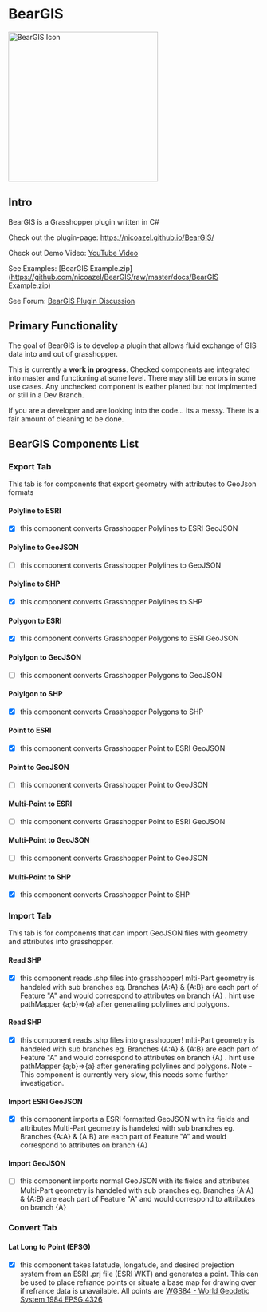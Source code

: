 # BearGIS
<img src="https://github.com/nicoazel/BearGIS/raw/master/docs/img/BearGISIcon.png" alt="BearGIS Icon" height="300"/>

## Intro
BearGIS is a Grasshopper plugin written in C#

Check out the plugin-page: https://nicoazel.github.io/BearGIS/

Check out Demo Video: [YouTube Video](https://youtu.be/wtc19CEzHuw)

See Examples: [BearGIS Example.zip](https://github.com/nicoazel/BearGIS/raw/master/docs/BearGIS Example.zip)

See Forum: [BearGIS Plugin Discussion](https://discourse.mcneel.com/t/beargis-plugin-gis-data-reader-writer-shp-geojson/78602)

## Primary Functionality
The goal of BearGIS is to develop a plugin that allows fluid exchange of GIS data into and out of grasshopper.

This is currently a __work in progress__. Checked components are integrated into master and functioning at some level. There may still be errors in some use cases. Any unchecked component is eather planed but not implmented or still in a Dev Branch.

If you are a developer and are looking into the code... Its a messy. There is a fair amount of cleaning to be done.

## BearGIS Components List

### Export Tab
This tab is for components that export geometry with attributes to GeoJson formats

#### Polyline to ESRI
- [x] this component converts Grasshopper Polylines to ESRI GeoJSON
#### Polyline to GeoJSON
- [ ] this component converts Grasshopper Polylines to GeoJSON
#### Polyline to SHP
- [X] this component converts Grasshopper Polylines to SHP
#### Polygon to ESRI
- [x] this component converts Grasshopper Polygons to ESRI GeoJSON
#### Polylgon to GeoJSON
- [ ] this component converts Grasshopper Polygons to GeoJSON
#### Polylgon to SHP
- [X] this component converts Grasshopper Polygons to SHP
#### Point to ESRI
- [X] this component converts Grasshopper Point to ESRI GeoJSON
#### Point to GeoJSON
- [ ] this component converts Grasshopper Point to GeoJSON
#### Multi-Point to ESRI
- [ ] this component converts Grasshopper Point to ESRI GeoJSON
#### Multi-Point to GeoJSON
- [ ] this component converts Grasshopper Point to GeoJSON
#### Multi-Point to SHP
- [X] this component converts Grasshopper Point to SHP

### Import Tab
This tab is for components that can import GeoJSON files with geometry and attributes into grasshopper.

#### Read SHP
- [x] this component reads .shp files into grasshopper! mlti-Part geometry is handeled with sub branches eg. Branches {A:A} & {A:B} are each part of Feature "A" and would correspond to attributes on branch {A} . hint use pathMapper {a;b}=>{a} after generating polylines and polygons.


#### Read SHP
- [x] this component reads .shp files into grasshopper! mlti-Part geometry is handeled with sub branches eg. Branches {A:A} & {A:B} are each part of Feature "A" and would correspond to attributes on branch {A} . hint use pathMapper {a;b}=>{a} after generating polylines and polygons. Note - This component is currently very slow, this needs some further investigation.

#### Import ESRI GeoJSON
- [x] this component imports a ESRI formatted GeoJSON with its fields and attributes
Multi-Part geometry is handeled with sub branches eg. Branches {A:A} & {A:B} are each part of Feature "A" and would correspond to attributes on branch {A}
#### Import GeoJSON
- [ ] this component imports normal GeoJSON with its fields and attributes
Multi-Part geometry is handeled with sub branches eg. Branches {A:A} & {A:B} are each part of Feature "A" and would correspond to attributes on branch {A}

### Convert Tab

#### Lat Long to Point (EPSG)
- [x] this component takes latatude, longatude, and desired projection system from an ESRI .prj file (ESRI WKT) and generates a point. This can be used to place refrance points or situate a base map for drawing over if refrance data is unavailable. All points are [WGS84 - World Geodetic System 1984 EPSG:4326](http://epsg.io/4326)
